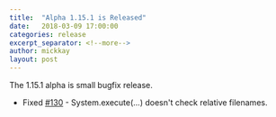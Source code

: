 ```yaml
---
title:  "Alpha 1.15.1 is Released"
date:   2018-03-09 17:00:00
categories: release
excerpt_separator: <!--more-->
author: mickkay
layout: post
---
```

The 1.15.1 alpha is small bugfix release.
<!--more-->

* Fixed [#130](https://github.com/wizards-of-lua/wizards-of-lua/issues/130) - System.execute(...) doesn't check relative filenames.
